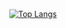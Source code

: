 ### 

[![Top Langs](https://github-readme-stats.vercel.app/api/top-langs/?username=Haliru&theme=gotham&langs_count=4)](https://github.com/anuraghazra/github-readme-stats)


<!--
**


Here are some ideas to get you started:

- 🔭 I’m currently working on ...
- 🌱 I’m currently learning ...
- 👯 I’m looking to collaborate on ...
- 🤔 I’m looking for help with ...
- 💬 Ask me about ...
- 📫 How to reach me: ...
- 😄 Pronouns: ...
- ⚡ Fun fact: ...
-->
